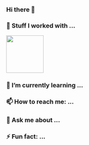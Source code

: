 ### Hi there 👋

### 🔭 Stuff I worked with ...
 <img height="100" width="100" src="https://cdn.jsdelivr.net/gh/devicons/devicon@latest/icons/react/react-original.svg" />

### 🌱 I’m currently learning ...

### 📫 How to reach me: ...

### 💬 Ask me about ...

### ⚡ Fun fact: ...
